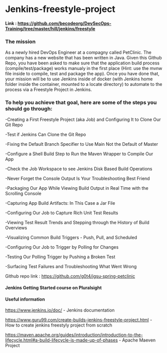 # Jenkins-freestyle-project
#### Link : https://github.com/becodeorg/DevSecOps-Training/tree/master/hill/jenkins/freestyle
### The mission
As a newly hired DevOps Engineer at a compagny called PetClinic. The company has a new website that has been written in Java. Given this Github Repo, you have been asked to make sure that the application build process (compile/test/package) works manualy in the first place (Hint: use the mvnw file inside to compile, test and package the app). Once you have done that, your mission will be to use Jenkins inside of docker (with Jenkins home folder inside the container, mounted to a locate directory) to automate to the process via a Freestyle Project in Jenkins.

### To help you achieve that goal, here are some of the steps you should go through:

-Creating a First Freestyle Project (aka Job) and Configuring It to Clone Our Git Repo

-Test if Jenkins Can Clone the Git Repo

-Fixing the Default Branch Specifier to Use Main Not the Default of Master

-Configure a Shell Build Step to Run the Maven Wrapper to Compile Our App

-Check the Job Workspace to see Jenkins Disk Based Build Operations

-Never Forget the Console Output Is Your Troubleshooting Best Friend

-Packaging Our App While Viewing Build Output in Real Time with the Scrolling Console

-Capturing App Build Artifacts: In This Case a Jar File

-Configuring Our Job to Capture Rich Unit Test Results

-Viewing Test Result Trends and Stepping through the History of Build Overviews

-Visualizing Common Build Triggers - Push, Pull, and Scheduled

-Configuring Our Job to Trigger by Polling for Changes

-Testing Our Polling Trigger by Pushing a Broken Test

-Surfacing Test Failures and Troubleshooting What Went Wrong

Github repo link : https://github.com/g0t4/jgsu-spring-petclinic

#### Jenkins Getting Started course on Pluralsight 

#### Useful information

https://www.jenkins.io/doc/ - Jenkins documentation

https://www.guru99.com/create-builds-jenkins-freestyle-project.html - How to create jenkins freestyly project from scratch

https://maven.apache.org/guides/introduction/introduction-to-the-lifecycle.html#a-build-lifecycle-is-made-up-of-phases - Apache Maeven Project


